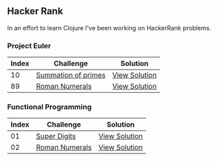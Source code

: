 ## Hacker Rank

In an effort to learn Clojure I've been working on HackerRank problems.

### Project Euler

Index     | Challenge                    | Solution           
----------| -----------------------------| -------------------- 
10        | [Summation of primes][1]     | [View Solution][2] 
89        | [Roman Numerals][3]          | [View Solution][4] 

### Functional Programming

Index     | Challenge                    | Solution           
----------| -----------------------------| -------------------- 
01        | [Super Digits][5]            | [View Solution][6] 
02        | [Roman Numerals][7]          | [View Solution][8] 

[1]:https://www.hackerrank.com/contests/projecteuler/challenges/euler010
[2]:https://github.com/edalorzo/hacker-rank-clojure/blob/master/src/project_euler/euler10.clj
[3]:https://www.hackerrank.com/contests/projecteuler/challenges/euler089
[4]:https://github.com/edalorzo/hacker-rank-clojure/blob/master/src/project_euler/euler89.clj
[5]:https://www.hackerrank.com/challenges/super-digit
[6]:https://github.com/edalorzo/hacker-rank-clojure/blob/master/src/func_proc/super_digits.clj
[7]:https://www.hackerrank.com/challenges/functional-programming-warmups-in-recursion---fibonacci-numbers
[8]:https://github.com/edalorzo/hacker-rank-clojure/blob/master/src/func_proc/fibonacci.clj

